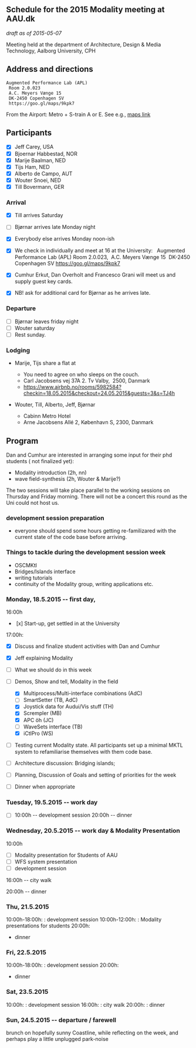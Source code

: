 ## Schedule for the 2015 Modality meeting at AAU.dk
*draft as of 2015-05-07*

Meeting held at the department of Architecture, Design & Media Technology, Aalborg University, CPH

## Address and directions

```
Augmented Performance Lab (APL)
 Room 2.0.023
 A.C. Meyers Vænge 15 
 DK-2450 Copenhagen SV
 https://goo.gl/maps/9kpk7
```

From the Airport: 
Metro + S-train A or E.
See e.g., [maps link](https://goo.gl/maps/8sdnK)


## Participants

+ [x] Jeff Carey, USA
+ [x] Bjoernar Habbestad, NOR
+ [x] Marije Baalman, NED
+ [x] Tijs Ham, NED
+ [x] Alberto de Campo, AUT
+ [x] Wouter Snoei, NED
+ [x] Till Bovermann, GER

### Arrival

+ [x] Till arrives Saturday
+ [ ] Bjørnar arrives late Monday night
+ [x] Everybody else arrives Monday noon-ish 
+ [x] We check in individually and meet at 16 at the University:   Augmented Performance Lab (APL) Room 2.0.023,  A.C. Meyers Vænge 15  DK-2450 Copenhagen SV https://goo.gl/maps/9kpk7


+ [x] Cumhur Erkut,  Dan Overholt and Francesco Grani will meet us and supply guest key cards. 
+ [x] NB! ask for additional card for Bjørnar as he arrives late.

### Departure

+ [ ] Bjørnar leaves friday night
+ [ ] Wouter saturday
+ [ ] Rest sunday.

### Lodging

+ Marije, Tijs share a flat at
    * You need to agree on who sleeps on the couch.
    * Carl Jacobsens vej 37A 2. Tv Valby,  2500, Danmark
    * https://www.airbnb.no/rooms/5982584?checkin=18.05.2015&checkout=24.05.2015&guests=3&s=TJ4h

+ Wouter, Till, Alberto, Jeff, Bjørnar
    * Cabinn Metro Hotel
    * Arne Jacobsens Allé 2, København S, 2300, Danmark


## Program

Dan and Cumhur are interested in arranging some input for their phd students ( not finalized yet):

+ Modality introduction (2h, nn)
+ wave field-synthesis (2h, Wouter & Marije?)

The two sessions will take place parallel to the working sessions on Thursday and Friday morning.
There will not be a concert this round as the Uni could not host us.

### development session preparation

+ everyone should spend some hours getting re-familizared with the current state of the code base before arriving.

### Things to tackle during the development session week

+ OSCMKtl
+ Bridges/Islands interface
+ writing tutorials
+ continuity of the Modality group, writing applications etc.


### Monday, 18.5.2015 -- first day, 

16:00h

+  [x] Start-up, get settled in at the University

17:00h:

+ [x] Discuss and finalize student activities with Dan and Cumhur
+ [x] Jeff explaining Modality
+ [ ] What we should do in this week
+ [ ] Demos, Show and tell, Modality in the field
    * [X] Multiprocess/Multi-interface combinations (AdC)
    * [ ] SmartSetter (TB, AdC)
    * [X] Joystick data for Audui/Vis stuff (TH)
    * [X] Scrempler (MB)
    * [X] APC öh (JC)
    * [ ] WaveSets interface (TB)
    * [X] iCtlPro (WS)
+ [ ] Testing current Modality state. All participants set up a minimal MKTL system to refamiliarise themselves with them code base.
+ [ ] Architecture discussion: Bridging islands;
+ [ ] Planning, Discussion of Goals and setting of priorities for the week
+ [ ] Dinner when appropriate





### Tuesday, 19.5.2015 -- work day

+ [ ] 10:00h -- development session
20:00h -- dinner

### Wednesday, 20.5.2015 -- work day &  Modality Presentation

10:00h
+ [ ] Modality presentation for Students of AAU
+ [ ] WFS system presentation
+ [ ] development session

16:00h -- city walk

20:00h -- dinner


### Thu, 21.5.2015

10:00h-18:00h: 
: development session
10:00h-12:00h:
: Modality presentations for students
20:00h:
+ dinner

### Fri, 22.5.2015

10:00h-18:00h: 
: development session
20:00h:
+ dinner


### Sat, 23.5.2015

10:00h:
: development session
16:00h:
: city walk
20:00h:
: dinner

### Sun, 24.5.2015 -- departure / farewell

brunch on hopefully sunny Coastline, while reflecting on the week, and perhaps play a little unplugged park-noise
